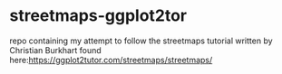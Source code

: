 # streetmaps-ggplot2tor
repo containing my attempt to follow the streetmaps tutorial written by Christian Burkhart found here:https://ggplot2tutor.com/streetmaps/streetmaps/

